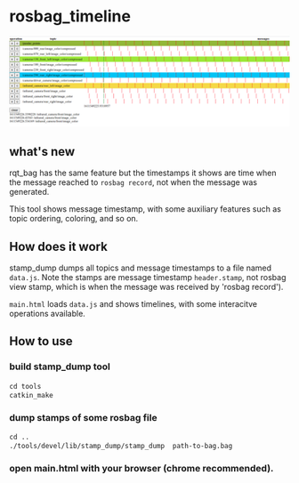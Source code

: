 # rosbag_timeline

![screenshot](./doc/screenshot.png)

## what's new

rqt_bag has the same feature but the timestamps it shows are time when the message reached to `rosbag record`, not when the message was generated.

This tool shows message timestamp, with some auxiliary features such as topic ordering, coloring, and so on.


## How does it work
stamp_dump dumps all topics and message timestamps to a file named `data.js`. Note the stamps are message timestamp `header.stamp`, not rosbag view stamp, which is when the message was received by 'rosbag record').


`main.html` loads `data.js` and shows timelines, with some interacitve operations available.

## How to use
### build stamp_dump tool
```
cd tools
catkin_make
```
### dump stamps of some rosbag file
```
cd ..
./tools/devel/lib/stamp_dump/stamp_dump  path-to-bag.bag

```
### open main.html with your browser (chrome recommended).

